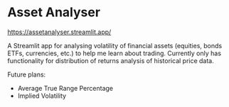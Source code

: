 # Asset Analyser
https://assetanalyser.streamlit.app/

A Streamlit app for analysing volatility of financial assets (equities, bonds ETFs, currencies, etc.) to help me learn about trading.
Currently only has functionality for distribution of returns analysis of historical price data. 

Future plans:
- Average True Range Percentage
- Implied Volatility


